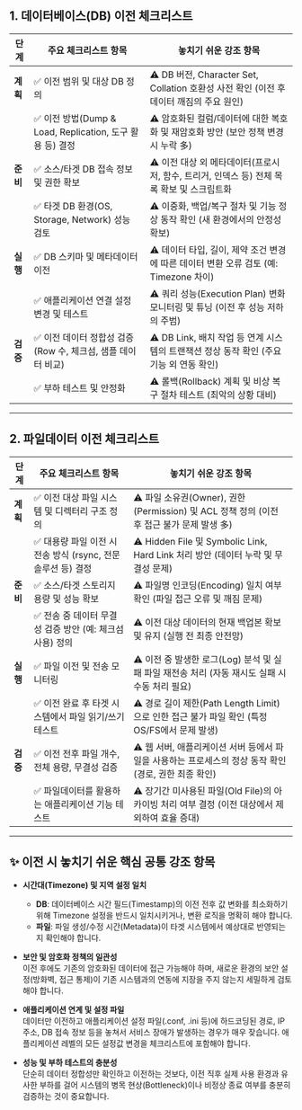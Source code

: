 ## 1. 데이터베이스(DB) 이전 체크리스트

| 단계 | 주요 체크리스트 항목 | 놓치기 쉬운 강조 항목 |
|------|---------------------|-----------------------|
| **계획** | ✅ 이전 범위 및 대상 DB 정의 | ⚠️ DB 버전, Character Set, Collation 호환성 사전 확인 (이전 후 데이터 깨짐의 주요 원인) |
| | ✅ 이전 방법(Dump & Load, Replication, 도구 활용 등) 결정 | ⚠️ 암호화된 컬럼/데이터에 대한 복호화 및 재암호화 방안 (보안 정책 변경 시 누락 多) |
| **준비** | ✅ 소스/타겟 DB 접속 정보 및 권한 확보 | ⚠️ 이전 대상 외 메타데이터(프로시저, 함수, 트리거, 인덱스 등) 전체 목록 확보 및 스크립트화 |
| | ✅ 타겟 DB 환경(OS, Storage, Network) 성능 검토 | ⚠️ 이중화, 백업/복구 절차 및 기능 정상 동작 확인 (새 환경에서의 안정성 확보) |
| **실행** | ✅ DB 스키마 및 메타데이터 이전 | ⚠️ 데이터 타입, 길이, 제약 조건 변경에 따른 데이터 변환 오류 검토 (예: Timezone 차이) |
| | ✅ 애플리케이션 연결 설정 변경 및 테스트 | ⚠️ 쿼리 성능(Execution Plan) 변화 모니터링 및 튜닝 (이전 후 성능 저하의 주범) |
| **검증** | ✅ 이전 데이터 정합성 검증 (Row 수, 체크섬, 샘플 데이터 비교) | ⚠️ DB Link, 배치 작업 등 연계 시스템의 트랜잭션 정상 동작 확인 (주요 기능 외 연동 확인) |
| | ✅ 부하 테스트 및 안정화 | ⚠️ 롤백(Rollback) 계획 및 비상 복구 절차 테스트 (최악의 상황 대비) |

---

## 2. 파일데이터 이전 체크리스트

| 단계 | 주요 체크리스트 항목 | 놓치기 쉬운 강조 항목 |
|------|---------------------|-----------------------|
| **계획** | ✅ 이전 대상 파일 시스템 및 디렉터리 구조 정의 | ⚠️ 파일 소유권(Owner), 권한(Permission) 및 ACL 정책 정의 (이전 후 접근 불가 문제 발생 多) |
| | ✅ 대용량 파일 이전 시 전송 방식 (rsync, 전문 솔루션 등) 결정 | ⚠️ Hidden File 및 Symbolic Link, Hard Link 처리 방안 (데이터 누락 및 무결성 문제) |
| **준비** | ✅ 소스/타겟 스토리지 용량 및 성능 확보 | ⚠️ 파일명 인코딩(Encoding) 일치 여부 확인 (파일 접근 오류 및 깨짐 문제) |
| | ✅ 전송 중 데이터 무결성 검증 방안 (예: 체크섬 사용) 정의 | ⚠️ 이전 대상 데이터의 현재 백업본 확보 및 유지 (실행 전 최종 안전망) |
| **실행** | ✅ 파일 이전 및 전송 모니터링 | ⚠️ 이전 중 발생한 로그(Log) 분석 및 실패 파일 재전송 처리 (자동 재시도 실패 시 수동 처리 필요) |
| | ✅ 이전 완료 후 타겟 시스템에서 파일 읽기/쓰기 테스트 | ⚠️ 경로 길이 제한(Path Length Limit)으로 인한 접근 불가 파일 확인 (특정 OS/FS에서 문제 발생) |
| **검증** | ✅ 이전 전후 파일 개수, 전체 용량, 무결성 검증 | ⚠️ 웹 서버, 애플리케이션 서버 등에서 파일을 사용하는 프로세스의 정상 동작 확인 (경로, 권한 최종 확인) |
| | ✅ 파일데이터를 활용하는 애플리케이션 기능 테스트 | ⚠️ 장기간 미사용된 파일(Old File)의 아카이빙 처리 여부 결정 (이전 대상에서 제외하여 효율 증대) |

---

## ✨ 이전 시 놓치기 쉬운 핵심 공통 강조 항목

- **시간대(Timezone) 및 지역 설정 일치**  
  - **DB**: 데이터베이스 시간 필드(Timestamp)의 이전 전후 값 변화를 최소화하기 위해 Timezone 설정을 반드시 일치시키거나, 변환 로직을 명확히 해야 합니다.  
  - **파일**: 파일 생성/수정 시간(Metadata)이 타겟 시스템에서 예상대로 반영되는지 확인해야 합니다.

- **보안 및 암호화 정책의 일관성**  
  이전 후에도 기존의 암호화된 데이터에 접근 가능해야 하며, 새로운 환경의 보안 설정(방화벽, 접근 통제)이 기존 시스템과의 연동에 지장을 주지 않는지 세밀하게 검토해야 합니다.

- **애플리케이션 연계 및 설정 파일**  
  데이터만 이전하고 애플리케이션 설정 파일(.conf, .ini 등)에 하드코딩된 경로, IP 주소, DB 접속 정보 등을 놓쳐서 서비스 장애가 발생하는 경우가 매우 잦습니다. 애플리케이션 레벨의 모든 설정값 변경을 체크리스트에 포함해야 합니다.

- **성능 및 부하 테스트의 충분성**  
  단순히 데이터 정합성만 확인하고 이전하는 것보다, 이전 직후 실제 사용 환경과 유사한 부하를 걸어 시스템의 병목 현상(Bottleneck)이나 비정상 종료 여부를 충분히 검증하는 것이 중요합니다.
